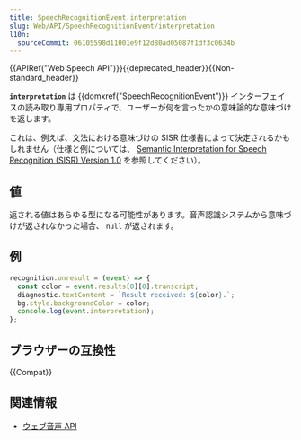 ```yaml
---
title: SpeechRecognitionEvent.interpretation
slug: Web/API/SpeechRecognitionEvent/interpretation
l10n:
  sourceCommit: 06105598d11001e9f12d80ad05087f1df3c0634b
---
```


{{APIRef("Web Speech API")}}{{deprecated_header}}{{Non-standard_header}}

**`interpretation`** は {{domxref("SpeechRecognitionEvent")}} インターフェイスの読み取り専用プロパティで、ユーザーが何を言ったかの意味論的な意味づけを返します。

これは、例えば、文法における意味づけの SISR 仕様書によって決定されるかも しれません（仕様と例については、 [Semantic Interpretation for Speech Recognition (SISR) Version 1.0](https://www.w3.org/TR/semantic-interpretation/) を参照してください）。

## 値

返される値はあらゆる型になる可能性があります。音声認識システムから意味づけが返されなかった場合、 `null` が返されます。

## 例

```js
recognition.onresult = (event) => {
  const color = event.results[0][0].transcript;
  diagnostic.textContent = `Result received: ${color}.`;
  bg.style.backgroundColor = color;
  console.log(event.interpretation);
};
```

## ブラウザーの互換性

{{Compat}}

## 関連情報

- [ウェブ音声 API](/ja/docs/Web/API/Web_Speech_API)
